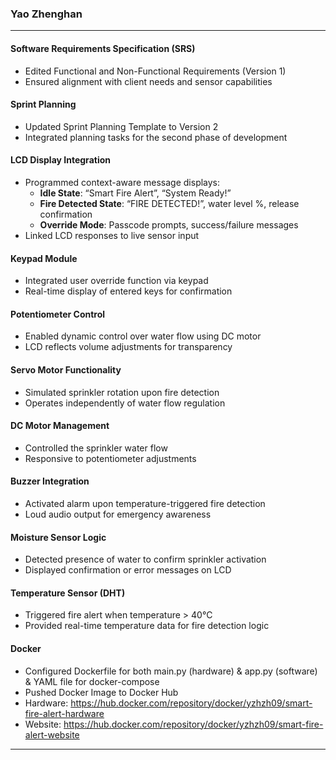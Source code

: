 ### **Yao Zhenghan**

---

#### Software Requirements Specification (SRS)
- Edited Functional and Non-Functional Requirements (Version 1)
- Ensured alignment with client needs and sensor capabilities

#### Sprint Planning
- Updated Sprint Planning Template to Version 2
- Integrated planning tasks for the second phase of development

#### LCD Display Integration
- Programmed context-aware message displays:
  - **Idle State**: “Smart Fire Alert”, “System Ready!”
  - **Fire Detected State**: “FIRE DETECTED!”, water level %, release confirmation
  - **Override Mode**: Passcode prompts, success/failure messages
- Linked LCD responses to live sensor input

#### Keypad Module
- Integrated user override function via keypad
- Real-time display of entered keys for confirmation

#### Potentiometer Control
- Enabled dynamic control over water flow using DC motor
- LCD reflects volume adjustments for transparency

#### Servo Motor Functionality
- Simulated sprinkler rotation upon fire detection
- Operates independently of water flow regulation

#### DC Motor Management
- Controlled the sprinkler water flow
- Responsive to potentiometer adjustments

#### Buzzer Integration
- Activated alarm upon temperature-triggered fire detection
- Loud audio output for emergency awareness

#### Moisture Sensor Logic
- Detected presence of water to confirm sprinkler activation
- Displayed confirmation or error messages on LCD

#### Temperature Sensor (DHT)
- Triggered fire alert when temperature > 40°C
- Provided real-time temperature data for fire detection logic

#### Docker
- Configured Dockerfile for both main.py (hardware) & app.py (software) & YAML file for docker-compose
- Pushed Docker Image to Docker Hub
- Hardware: https://hub.docker.com/repository/docker/yzhzh09/smart-fire-alert-hardware
- Website: https://hub.docker.com/repository/docker/yzhzh09/smart-fire-alert-website

---
